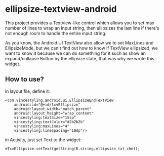ellipsize-textview-android
==========================
This project provides a Textview-like control which allows you to set max number
of lines to wrap an input string, then ellipsizes the last line if there's not
enough room to handle the entire input string.

As you know, the Android UI TextView also allow we to set MaxLines and EllipsizeMode,
but we can't find out how to know if TextView ellipsized, we want to know it because
we can do something for it such as show an expand/collapse Button by the ellipsize
state, that was why we wrote this widget.

## How to use?

in layout file, define it:

    <com.vincestyling.android.ui.EllipsizeEndTextView
        android:id="@+id/txvEllipsize"
        android:layout_width="match_parent"
        android:layout_height="wrap_content"
        vincestyling:textSize="15sp"
        vincestyling:textColor="#2b2b2b"
        vincestyling:maxLines="4"
        vincestyling:lineSpacing="10dp"/>
    
in Activity, just set Text to the widget:

    mTxvEllipsize.setText(getString(R.string.ellipsize_txt_chn));